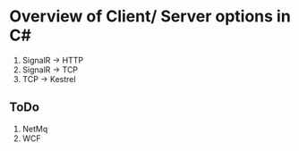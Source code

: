 # Overview of Client/ Server options in C#

1. SignalR -> HTTP
2. SignalR -> TCP
3. TCP -> Kestrel

## ToDo
1. NetMq
2. WCF